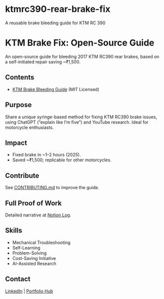# ktmrc390-rear-brake-fix
A reusable brake bleeding guide for KTM RC 390
# KTM Brake Fix: Open-Source Guide

An open-source guide for bleeding 2017 KTM RC390 rear brakes, based on a self-initiated repair saving ~₹1,500.

## Contents
- [KTM Brake Bleeding Guide](KTM_Brake_Bleeding_Guide.md) (MIT Licensed)

## Purpose
Share a unique syringe-based method for fixing KTM RC390 brake issues, using ChatGPT (“explain like I’m five”) and YouTube research. Ideal for motorcycle enthusiasts.

## Impact
- Fixed brake in ~1–2 hours (2025).
- Saved ~₹1,500; replicable for other motorcycles.

## Contribute
See [CONTRIBUTING.md](CONTRIBUTING.md) to improve the guide.

## Full Proof of Work
Detailed narrative at [Notion Log](https://www.notion.so/Proof-of-Work-Portfolio-David-J-Jacob-265005749dec803b86bdd831d057d612).

## Skills
- Mechanical Troubleshooting
- Self-Learning
- Problem-Solving
- Cost-Saving Initiative
- AI-Assisted Research

## Contact
[LinkedIn](https://www.linkedin.com/in/davidj-remote/) | [Portfolio Hub](https://www.notion.so/Proof-of-Work-Portfolio-David-J-Jacob-265005749dec803b86bdd831d057d612)
